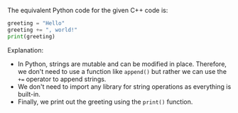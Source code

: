 The equivalent Python code for the given C++ code is:

```python
greeting = "Hello"
greeting += ", world!"
print(greeting)
```

Explanation:
- In Python, strings are mutable and can be modified in place. Therefore, we don't need to use a function like `append()` but rather we can use the `+=` operator to append strings.
- We don't need to import any library for string operations as everything is built-in.
- Finally, we print out the greeting using the `print()` function.

